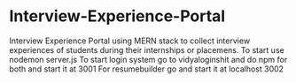 # Interview-Experience-Portal
Interview Experience Portal using MERN stack to collect interview experiences of students during their internships or placemens. 
To start use nodemon server.js
To start login system go to vidyaloginshit and do npm for both and start it at 3001
For resumebuilder go and start it at localhost 3002